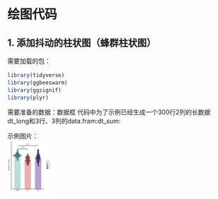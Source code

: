 # 绘图代码
## 1. 添加抖动的柱状图（蜂群柱状图）
需要加载的包：
````R
library(tidyverse)
library(ggbeeswarm)
library(ggsignif)
library(plyr)
````
需要准备的数据：数据框
代码中为了示例已经生成一个300行2列的长数据dt_long和3行、3列的data.fram:dt_sum:

示例图片：  
<img src="https://github.com/woodpeckerdk/code_for_share/blob/main/%E7%BB%98%E5%9B%BE%E4%BB%A3%E7%A0%81/%E7%A4%BA%E4%BE%8B%E5%9B%BE%E7%89%87/bar_errorbar_point.png" width = 20%>